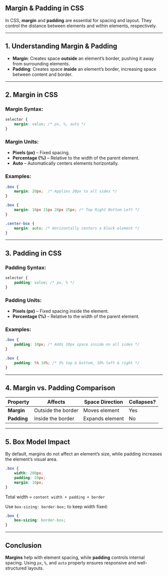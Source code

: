## **Margin & Padding in CSS**

In CSS, **margin** and **padding** are essential for spacing and layout. They control the distance between elements and within elements, respectively.

---

## **1. Understanding Margin & Padding**
- **Margin**: Creates space **outside** an element’s border, pushing it away from surrounding elements.
- **Padding**: Creates space **inside** an element’s border, increasing space between content and border.

---

## **2. Margin in CSS**
### **Margin Syntax:**
```css
selector {
    margin: value; /* px, %, auto */
}
```

### **Margin Units:**
- **Pixels (px)** – Fixed spacing.
- **Percentage (%)** – Relative to the width of the parent element.
- **Auto** – Automatically centers elements horizontally.

### **Examples:**
```css
.box {
    margin: 20px;  /* Applies 20px to all sides */
}
```
```css
.box {
    margin: 10px 15px 20px 25px; /* Top Right Bottom Left */
}
```
```css
.center-box {
    margin: auto; /* Horizontally centers a block element */
}
```

---

## **3. Padding in CSS**
### **Padding Syntax:**
```css
selector {
    padding: value; /* px, % */
}
```

### **Padding Units:**
- **Pixels (px)** – Fixed spacing inside the element.
- **Percentage (%)** – Relative to the width of the parent element.

### **Examples:**
```css
.box {
    padding: 10px; /* Adds 10px space inside on all sides */
}
```
```css
.box {
    padding: 5% 10%; /* 5% top & bottom, 10% left & right */
}
```

---

## **4. Margin vs. Padding Comparison**
| Property  | Affects | Space Direction | Collapses? |
|-----------|--------|----------------|------------|
| **Margin**  | Outside the border | Moves element | Yes |
| **Padding** | Inside the border  | Expands element | No  |

---

## **5. Box Model Impact**
By default, margins do not affect an element’s size, while padding increases the element’s visual area.

```css
.box {
    width: 200px;
    padding: 20px;
    margin: 10px;
}
```
Total width = `content width + padding + border`

Use `box-sizing: border-box;` to keep width fixed:
```css
.box {
    box-sizing: border-box;
}
```

---

## **Conclusion**
**Margins** help with element spacing, while **padding** controls internal spacing. Using `px`, `%`, and `auto` properly ensures responsive and well-structured layouts.

